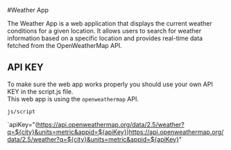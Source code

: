 #Weather App

The Weather App is a web application that displays the current weather conditions for a given location. It allows users to search for weather information based on a specific location and provides real-time data fetched from the OpenWeatherMap API.

## API KEY

To make sure the web app works properly you should use your own API KEY in the script.js file. <br>
This web app is using the `openweathermap` API.

`js/script`

`apiKey="(https://api.openweathermap.org/data/2.5/weather?q=${city}&units=metric&appid=${apiKey})https://api.openweathermap.org/data/2.5/weather?q=${city}&units=metric&appid=${apiKey}"

